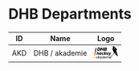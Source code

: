 
# DHB Departments

| ID | Name | Logo |
|:-:|---|---|
| AKD | DHB / akademie | <img src="akademie.svg" height="25px" /> |
